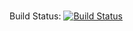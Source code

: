 # <Insert Project Name here>

Build Status: [![Build Status](https://travis-ci.com/80-20-Components/site_alert.svg?branch=develop)](https://travis-ci.com/80-20-Components/site_alert)
